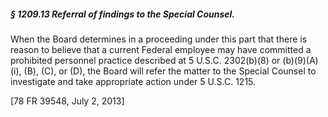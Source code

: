 ##### § 1209.13 Referral of findings to the Special Counsel. #####

When the Board determines in a proceeding under this part that there is reason to believe that a current Federal employee may have committed a prohibited personnel practice described at 5 U.S.C. 2302(b)(8) or (b)(9)(A)(i), (B), (C), or (D), the Board will refer the matter to the Special Counsel to investigate and take appropriate action under 5 U.S.C. 1215.

[78 FR 39548, July 2, 2013]